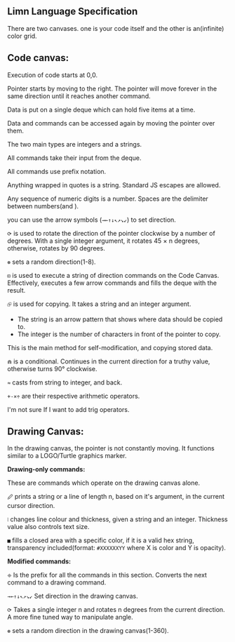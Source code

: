 ## Limn Language Specification

There are two canvases. one is your code itself and the other is an(infinite) color grid.

## Code canvas:

Execution of code starts at 0,0.

Pointer starts by moving to the right. The pointer will move forever in the same direction until it reaches another command.

Data is put on a single deque which can hold five items at a time.

Data and commands can be accessed again by moving the pointer over them.

The two main types are integers and a strings.

All commands take their input from the deque.

All commands use prefix notation.

Anything wrapped in quotes is a string. Standard JS escapes are allowed.

Any sequence of numeric digits is a number. Spaces are the delimiter between numbers(and ).

you can use the arrow symbols (`→←↑↓↖↗↘↙`) to set direction.

`⟳` is used to rotate the direction of the pointer clockwise by a number of degrees. With a single integer argument, it rotates 45 × n degrees, otherwise, rotates by 90 degrees.

`⊛` sets a random direction(1-8).

`⊡` is used to execute a string of direction commands on the Code Canvas. Effectively, executes a few arrow commands and fills the deque with the result.

`⮺` is used for copying. It takes a string and an integer argument.

* The string is an arrow pattern that shows where data should be copied to.
* The integer is the number of characters in front of the pointer to copy.

This is the main method for self-modification, and copying stored data.

`⋒` is a conditional. Continues in the current direction for a truthy value, otherwise turns 90&deg; clockwise.

`≈` casts from string to integer, and back.

`+-×÷` are their respective arithmetic operators.

I'm not sure If I want to add trig operators.

## Drawing Canvas:

In the drawing canvas, the pointer is not constantly moving. It functions similar to a LOGO/Turtle graphics marker.

**Drawing-only commands:**

These are commands which operate on the drawing canvas alone.

`🖉` prints a string or a line of length n, based on it's argument, in the current cursor direction.

`⦚` changes line colour and thickness, given a string and an integer. Thickness value also controls text size.

`■` fills a closed area with a specific color, if it is a valid hex string, transparency included(format: `#XXXXXXYY` where X is color and Y is opacity).

**Modified commands:**

`🞜` Is the prefix for all the commands in this section. Converts the next command to a drawing command.

`→←↑↓↖↗↘↙` Set direction in the drawing canvas.

`⟳` Takes a single integer n and rotates n degrees from the current direction. A more fine tuned way to manipulate angle.

`⊛` sets a random direction in the drawing canvas(1-360).

